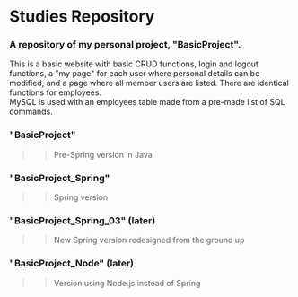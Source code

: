 # Studies Repository
### A repository of my personal project, "BasicProject". <br/>
This is a basic website with basic CRUD functions, login and logout functions, a "my page" for each user where personal details can be modified, and a page where all member users are listed. There are identical functions for employees. <br>
MySQL is used with an employees table made from a pre-made list of SQL commands.

### "BasicProject"
>> Pre-Spring version in Java
### "BasicProject_Spring"
>> Spring version
### "BasicProject_Spring_03" (later)
>> New Spring version redesigned from the ground up
### "BasicProject_Node" (later)
>> Version using Node.js instead of Spring